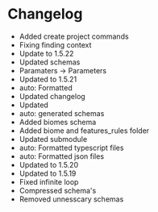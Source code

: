 # Changelog 
- Added create project commands
- Fixing finding context
- Update to 1.5.22
- Updated schemas
- Paramaters -> Parameters
- Updated to 1.5.21
- auto: Formatted
- Updated changelog
- Updated
- auto: generated schemas
- Added biomes schema
- Added biome and features_rules folder
- Updated submodule
- auto: Formatted typescript files
- auto: Formatted json files
- Updated to 1.5.20
- Updated to 1.5.19
- Fixed infinite loop
- Compressed schema's
- Removed unnesscary schemas